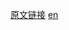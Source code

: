 <a href="https://developer.mozilla.org/zh-CN/docs/Web/JavaScript/Reference/Global_Objects/Boolean/toSource" target="_blank">原文链接</a>
<a href="https://developer.mozilla.org/en-US/docs/Web/JavaScript/Reference/Global_Objects/Boolean/toSource" target="_blank">en</a>